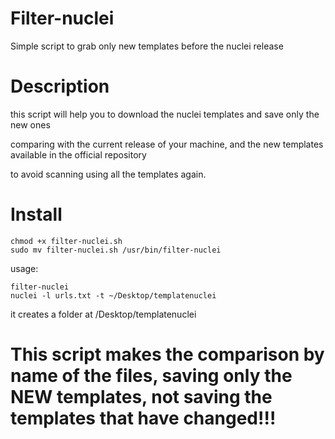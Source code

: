 # Filter-nuclei
Simple script to grab only new templates before the nuclei release

# Description
this script will help you to download the nuclei templates and save only the new ones

comparing with the current release of your machine, and the new templates available in the official repository

to avoid scanning using all the templates again.

# Install

```
chmod +x filter-nuclei.sh
sudo mv filter-nuclei.sh /usr/bin/filter-nuclei
```

usage:

```
filter-nuclei
nuclei -l urls.txt -t ~/Desktop/templatenuclei
```

it creates a folder at /Desktop/templatenuclei


# This script makes the comparison by name of the files, saving only the NEW templates, not saving the templates that have changed!!!



